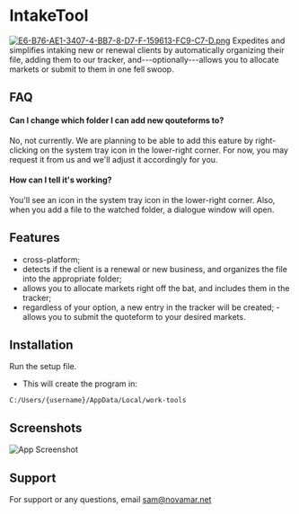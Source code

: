 
# IntakeTool
[![E6-B76-AE1-3407-4-BB7-8-D7-F-159613-FC9-C7-D.png](https://i.postimg.cc/GmPY2yGJ/E6-B76-AE1-3407-4-BB7-8-D7-F-159613-FC9-C7-D.png)](https://postimg.cc/sMX1H1nv)
Expedites and simplifies intaking new or renewal clients by automatically organizing their file, adding them to our tracker, and---optionally---allows you to allocate markets or submit to them in one fell swoop.


## FAQ

#### Can I change which folder I can add new qouteforms to?

No, not currently.  We are planning to be able to add this eature by right-clicking on the system tray icon in the lower-right corner.  For now, you may request it from us and we'll adjust it accordingly for you.

#### How can I tell it's working?

You'll see an icon in the system tray icon in the lower-right corner. Also, when you add a file to the watched folder, a dialogue window will open.


## Features

- cross-platform;
- detects if the client is a renewal or new business, and organizes the file into the appropriate folder;
- allows you to allocate markets right off the bat, and includes them in the tracker;
- regardless of your option, a new entry in the tracker will be created;
-allows you to submit the quoteform to your desired markets.


## Installation

Run the setup file.
- This will create the program in:
```
C:/Users/{username}/AppData/Local/work-tools
```

## Screenshots

![App Screenshot](https://via.placeholder.com/468x300?text=App+Screenshot+Here)

## Support

For support or any questions, email sam@novamar.net


<!--stackedit_data:
eyJoaXN0b3J5IjpbMjExMDc3NTkzNSwtMTgwMzkzMjU1XX0=
-->